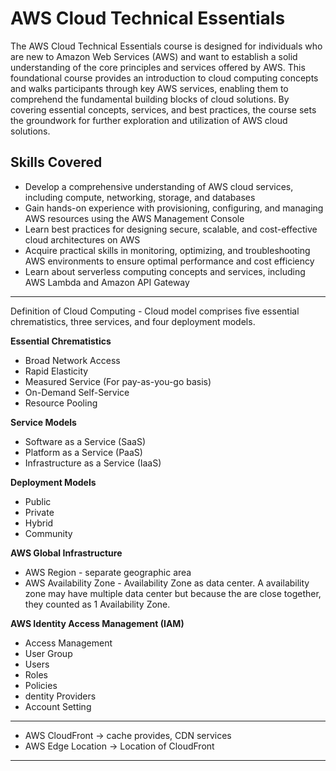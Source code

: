 # AWS Cloud Technical Essentials

The AWS Cloud Technical Essentials course is designed for individuals who are new to Amazon Web Services (AWS) and want to establish a solid understanding of the core principles and services offered by AWS. This foundational course provides an introduction to cloud computing concepts and walks participants through key AWS services, enabling them to comprehend the fundamental building blocks of cloud solutions. By covering essential concepts, services, and best practices, the course sets the groundwork for further exploration and utilization of AWS cloud solutions.

## Skills Covered

* Develop a comprehensive understanding of AWS cloud services, including compute, networking, storage, and databases
* Gain hands-on experience with provisioning, configuring, and managing AWS resources using the AWS Management Console
* Learn best practices for designing secure, scalable, and cost-effective cloud architectures on AWS
* Acquire practical skills in monitoring, optimizing, and troubleshooting AWS environments to ensure optimal performance and cost efficiency
* Learn about serverless computing concepts and services, including AWS Lambda and Amazon API Gateway


-------------------------------------------------------------------------------
Definition of Cloud Computing - Cloud model comprises five essential chrematistics, three services, and four deployment models.


**Essential Chrematistics** 
* Broad Network Access
* Rapid Elasticity
* Measured Service (For pay-as-you-go basis)
* On-Demand Self-Service
* Resource Pooling


**Service Models**
* Software as a Service (SaaS)
* Platform as a Service (PaaS)
* Infrastructure as a Service (IaaS)


**Deployment Models** 
* Public
* Private
* Hybrid
* Community



**AWS Global Infrastructure** 
* AWS Region - separate geographic area
* AWS Availability Zone - Availability Zone as data center. A availability zone may have multiple data center but because the are close together, they counted as 1 Availability Zone.



**AWS Identity Access Management (IAM)** 
* Access Management
* User Group
* Users
* Roles
* Policies
* dentity Providers
* Account Setting



-------------------------------------------------------------------------------
* AWS CloudFront -> cache provides, CDN services
* AWS Edge Location -> Location of CloudFront
-------------------------------------------------------------------------------
